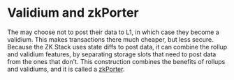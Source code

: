 # Validium and zkPorter

The may choose not to post their data to L1, in which case they become a validium. This makes transactions there much cheaper, but less secure. Because the ZK Stack uses state diffs to post data, it can combine the rollup and validium features, by separating storage slots that need to post data from the ones that don't. This construction combines the benefits of rollups and validiums, and it is called a [zkPorter](https://blog.matter-labs.io/zkporter-composable-scalability-in-l2-beyond-zkrollup-2a30c4d69a75).
